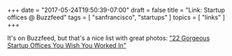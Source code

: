 +++
date = "2017-05-24T19:50:39-07:00"
draft = false
title = "Link: Startup offices @ Buzzfeed"
tags = [
    "sanfrancisco",
    "startups"
]
topics = [ "links" ]
+++

It's on Buzzfeed, but that's a nice list with great photos: ["22 Gorgeous Startup Offices You Wish You Worked In"](https://www.buzzfeed.com/peggy/gorgeous-start-up-offices-you-wish-you-worked-in)

<!--more-->
